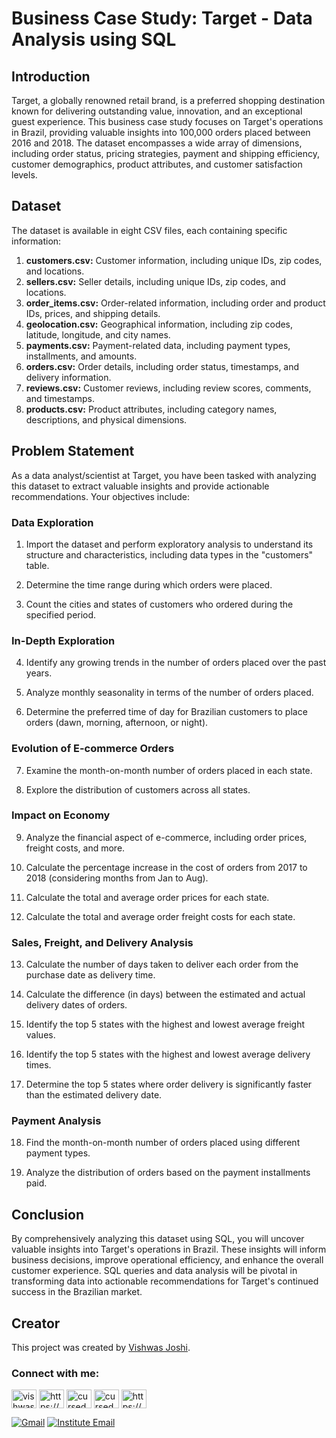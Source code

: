 # Business Case Study: Target - Data Analysis using SQL

## Introduction

Target, a globally renowned retail brand, is a preferred shopping destination known for delivering outstanding value, innovation, and an exceptional guest experience. This business case study focuses on Target's operations in Brazil, providing valuable insights into 100,000 orders placed between 2016 and 2018. The dataset encompasses a wide array of dimensions, including order status, pricing strategies, payment and shipping efficiency, customer demographics, product attributes, and customer satisfaction levels.

## Dataset

The dataset is available in eight CSV files, each containing specific information:

1. **customers.csv:** Customer information, including unique IDs, zip codes, and locations.
2. **sellers.csv:** Seller details, including unique IDs, zip codes, and locations.
3. **order_items.csv:** Order-related information, including order and product IDs, prices, and shipping details.
4. **geolocation.csv:** Geographical information, including zip codes, latitude, longitude, and city names.
5. **payments.csv:** Payment-related data, including payment types, installments, and amounts.
6. **orders.csv:** Order details, including order status, timestamps, and delivery information.
7. **reviews.csv:** Customer reviews, including review scores, comments, and timestamps.
8. **products.csv:** Product attributes, including category names, descriptions, and physical dimensions.

## Problem Statement

As a data analyst/scientist at Target, you have been tasked with analyzing this dataset to extract valuable insights and provide actionable recommendations. Your objectives include:

### Data Exploration

1. Import the dataset and perform exploratory analysis to understand its structure and characteristics, including data types in the "customers" table.

2. Determine the time range during which orders were placed.

3. Count the cities and states of customers who ordered during the specified period.

### In-Depth Exploration

4. Identify any growing trends in the number of orders placed over the past years.

5. Analyze monthly seasonality in terms of the number of orders placed.

6. Determine the preferred time of day for Brazilian customers to place orders (dawn, morning, afternoon, or night).

### Evolution of E-commerce Orders

7. Examine the month-on-month number of orders placed in each state.

8. Explore the distribution of customers across all states.

### Impact on Economy

9. Analyze the financial aspect of e-commerce, including order prices, freight costs, and more.

10. Calculate the percentage increase in the cost of orders from 2017 to 2018 (considering months from Jan to Aug).

11. Calculate the total and average order prices for each state.

12. Calculate the total and average order freight costs for each state.

### Sales, Freight, and Delivery Analysis

13. Calculate the number of days taken to deliver each order from the purchase date as delivery time.

14. Calculate the difference (in days) between the estimated and actual delivery dates of orders.

15. Identify the top 5 states with the highest and lowest average freight values.

16. Identify the top 5 states with the highest and lowest average delivery times.

17. Determine the top 5 states where order delivery is significantly faster than the estimated delivery date.

### Payment Analysis

18. Find the month-on-month number of orders placed using different payment types.

19. Analyze the distribution of orders based on the payment installments paid.

## Conclusion

By comprehensively analyzing this dataset using SQL, you will uncover valuable insights into Target's operations in Brazil. These insights will inform business decisions, improve operational efficiency, and enhance the overall customer experience. SQL queries and data analysis will be pivotal in transforming data into actionable recommendations for Target's continued success in the Brazilian market.


## Creator

This project was created by [Vishwas Joshi](https://github.com/vishwasjoshi2019).



<h3 align="left">Connect with me:</h3>
<p align="left">
<a href="https://twitter.com/vishwas79116150" target="blank"><img align="center" src="https://raw.githubusercontent.com/rahuldkjain/github-profile-readme-generator/master/src/images/icons/Social/twitter.svg" alt="vishwas79116150" height="30" width="40" /></a>
<a href="https://linkedin.com/in/https://www.linkedin.com/in/vishwasjoshi2019/" target="blank"><img align="center" src="https://raw.githubusercontent.com/rahuldkjain/github-profile-readme-generator/master/src/images/icons/Social/linked-in-alt.svg" alt="https://www.linkedin.com/in/vishwasjoshi2019/" height="30" width="40" /></a>
<a href="https://instagram.com/cursed_geek" target="blank"><img align="center" src="https://raw.githubusercontent.com/rahuldkjain/github-profile-readme-generator/master/src/images/icons/Social/instagram.svg" alt="cursed_geek" height="30" width="40" /></a>
<a href="https://www.leetcode.com/cursed_geek" target="blank"><img align="center" src="https://raw.githubusercontent.com/rahuldkjain/github-profile-readme-generator/master/src/images/icons/Social/leet-code.svg" alt="cursed_geek" height="30" width="40" /></a>
<a href="https://auth.geeksforgeeks.org/user/https://auth.geeksforgeeks.org/user/vishwasjoshi2019/" target="blank"><img align="center" src="https://raw.githubusercontent.com/rahuldkjain/github-profile-readme-generator/master/src/images/icons/Social/geeks-for-geeks.svg" alt="https://auth.geeksforgeeks.org/user/vishwasjoshi2019/" height="30" width="40" /></a>
  
[![Gmail](https://img.shields.io/badge/Gmail-vishwasjoshi2019%40gmail.com-red)](mailto:vishwasjoshi2019@gmail.com)
[![Institute Email](https://img.shields.io/badge/Institute%20Email-vishwas.j%40iitgn.ac.in-red)](mailto:vishwas.j@iitgn.ac.in)
</p>
